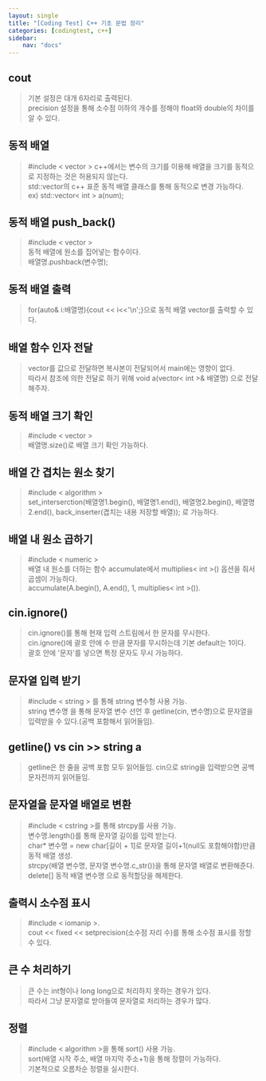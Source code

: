 ```yaml
---
layout: single
title: "[Coding Test] C++ 기초 문법 정리"
categories: [codingtest, c++]
sidebar:
    nav: "docs"
---
```


## cout
> 기본 설정은 대개 6자리로 출력된다. <br/>
> precision 설정을 통해 소수점 이하의 개수를 정해야 float와 double의 차이를 알 수 있다. <br/> 

## 동적 배열
> #include < vector >
> c++에서는 변수의 크기를 이용해 배열을 크기를 동적으로 지정하는 것은 허용되지 않는다. <br/> 
> std::vector의 c++ 표준 동적 배열 클래스를 통해 동적으로 변경 가능하다. <br/> 
> ex) std::vector< int > a(num); <br/> 

## 동적 배열 push_back()
> #include < vector > <br/> 
> 동적 배열에 원소를 집어넣는 함수이다. <br/> 
> 배열명.pushback(변수명); <br/> 

## 동적 배열 출력
> for(auto& i:배열명){cout << i<<'\n';}으로 동적 배열 vector를 출력할 수 있다. <br/>

## 배열 함수 인자 전달
> vector를 값으로 전달하면 복사본이 전달되어서 main에는 영향이 없다. <br/>
> 따라서 참조에 의한 전달로 하기 위해 void a(vector< int >& 배열명) 으로 전달해주자. <br/>

## 동적 배열 크기 확인
> #include < vector > <br/> 
> 배열명.size()로 배열 크기 확인 가능하다. <br/> 

## 배열 간 겹치는 원소 찾기
> #include < algorithm > <br/> 
> set_interserction(배열명1.begin(), 배열명1.end(), 배열명2.begin(), 배열명2.end(), back_inserter(겹치는 내용 저장할 배열)); 로 가능하다. <br/> 

## 배열 내 원소 곱하기
> #include < numeric > <br/> 
> 배열 내 원소를 더하는 함수 accumulate에서 multiplies< int >() 옵션을 줘서 곱셈이 가능하다. <br/> 
> accumulate(A.begin(), A.end(), 1, multiplies< int >()). <br/> 

## cin.ignore()
> cin.ignore()를 통해 현재 입력 스트림에서 한 문자를 무시한다. <br/> 
> cin.ignore()에 괄호 안에 수 만큼 문자를 무시하는데 기본 default는 1이다. <br/> 
> 괄호 안에 '문자'를 넣으면 특정 문자도 무시 가능하다. <br/> 

## 문자열 입력 받기
> #include < string > 를 통해 string 변수형 사용 가능. <br/> 
> string 변수명 을 통해 문자열 변수 선언 후 getline(cin, 변수명)으로 문자열을 입력받을 수 있다.(공백 포함해서 읽어들임). <br/> 

## getline() vs cin >> string a
> getline은 한 줄을 공백 포함 모두 읽어들임.
> cin으로 string을 입력받으면 공백 문자전까지 읽어들임.

## 문자열을 문자열 배열로 변환
> #include < cstring >를 통해 strcpy를 사용 가능. <br/> 
> 변수명.length()를 통해 문자열 길이를 입력 받는다. <br/> 
> char* 변수명 = new char[길이 + 1]로 문자열 길이+1(null도 포함해야함)만큼 동적 배열 생성. <br/> 
> strcpy(배열 변수명, 문자열 변수명.c_str())을 통해 문자열 배열로 변환해준다. <br/> 
> delete[] 동적 배열 변수명 으로 동적할당을 해제한다. <br/> 

## 출력시 소수점 표시
> #include < iomanip >.  <br/> 
> cout << fixed << setprecision(소수점 자리 수)를 통해 소수점 표시를 정할 수 있다.  <br/> 

## 큰 수 처리하기
> 큰 수는 int형이나 long long으로 처리하지 못하는 경우가 있다.  <br/> 
> 따라서 그냥 문자열로 받아들여 문자열로 처리하는 경우가 많다.  <br/> 

## 정렬
> #include < algorithm >을 통해 sort() 사용 가능.  <br/> 
> sort(배열 시작 주소, 배열 마지막 주소+1)을 통해 정렬이 가능하다.  <br/> 
> 기본적으로 오름차순 정렬을 실시한다.  <br/> 